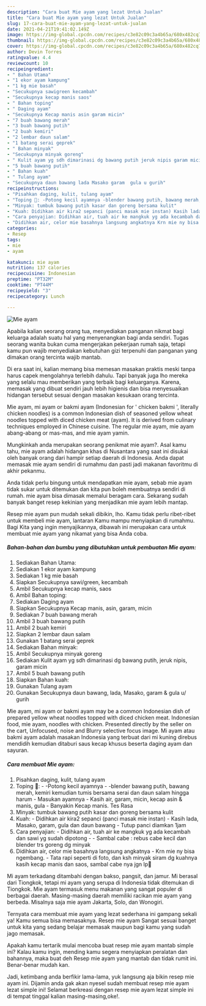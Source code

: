 ```yaml
---
description: "Cara buat Mie ayam yang lezat Untuk Jualan"
title: "Cara buat Mie ayam yang lezat Untuk Jualan"
slug: 17-cara-buat-mie-ayam-yang-lezat-untuk-jualan
date: 2021-04-21T19:41:02.149Z
image: https://img-global.cpcdn.com/recipes/c3e82c09c3a4b65a/680x482cq70/mie-ayam-foto-resep-utama.jpg
thumbnail: https://img-global.cpcdn.com/recipes/c3e82c09c3a4b65a/680x482cq70/mie-ayam-foto-resep-utama.jpg
cover: https://img-global.cpcdn.com/recipes/c3e82c09c3a4b65a/680x482cq70/mie-ayam-foto-resep-utama.jpg
author: Devin Torres
ratingvalue: 4.4
reviewcount: 10
recipeingredient:
- " Bahan Utama"
- "1 ekor ayam kampung"
- "1 kg mie basah"
- "Secukupnya sawigreen kecambah"
- "Secukupnya kecap manis saos"
- " Bahan toping"
- " Daging ayam"
- "Secukupnya Kecap manis asin garam micin"
- "7 buah bawang merah"
- "3 buah bawang putih"
- "2 buah kemiri"
- "2 lembar daun salam"
- "1 batang serai geprek"
- " Bahan minyak"
- "Secukupnya minyak goreng"
- " Kulit ayam yg sdh dimarinasi dg bawang putih jeruk nipis garam micin"
- "5 buah bawang putih"
- " Bahan kuah"
- " Tulang ayam"
- "Secukupnya daun bawang lada Masako garam  gula u gurih"
recipeinstructions:
- "Pisahkan daging, kulit, tulang ayam"
- "Toping 🐔: -Potong kecil ayamnya -blender bawang putih, bawang merah, kemiri kemudian tumis bersama serai dan daun salam hingga harum Masukan ayamnya Kasih air, garam, micin, kecap asin &amp; manis, gula Banyakin Kecap manis. Tes Rasa"
- "Minyak: tumbuk bawang putih kasar dan goreng bersama kulit"
- "Kuah: Didihkan air kira2 sepanci (panci masak mie instan) Kasih lada, Masako, garam, gula dan daun bawang Tutup panci diamkan 1jam"
- "Cara penyajian: Didihkan air, tuah air ke mangkuk yg ada kecambah dan sawi yg sudah dipotong  Sambal cabe : rebus cabe kecil dan blender trs goreng dg minyak"
- "Didihkan air, celor mie basahnya langsung angkatnya Krn mie ny bisa ngembang. Tata rapi seperti di foto, dan ksh minyak siram dg kuahnya kasih kecap manis dan saos, sambal cabe nya jgn lp🥰"
categories:
- Resep
tags:
- mie
- ayam

katakunci: mie ayam 
nutrition: 137 calories
recipecuisine: Indonesian
preptime: "PT32M"
cooktime: "PT44M"
recipeyield: "3"
recipecategory: Lunch

---
```



![Mie ayam](https://img-global.cpcdn.com/recipes/c3e82c09c3a4b65a/680x482cq70/mie-ayam-foto-resep-utama.jpg)

Apabila kalian seorang orang tua, menyediakan panganan nikmat bagi keluarga adalah suatu hal yang menyenangkan bagi anda sendiri. Tugas seorang  wanita bukan cuma mengerjakan pekerjaan rumah saja, tetapi kamu pun wajib menyediakan kebutuhan gizi terpenuhi dan panganan yang dimakan orang tercinta wajib mantab.

Di era  saat ini, kalian memang bisa memesan masakan praktis meski tanpa harus capek mengolahnya terlebih dahulu. Tapi banyak juga lho mereka yang selalu mau memberikan yang terbaik bagi keluarganya. Karena, memasak yang dibuat sendiri jauh lebih higienis dan bisa menyesuaikan hidangan tersebut sesuai dengan masakan kesukaan orang tercinta. 

Mie ayam, mi ayam or bakmi ayam (Indonesian for &#39; chicken bakmi &#39;, literally chicken noodles) is a common Indonesian dish of seasoned yellow wheat noodles topped with diced chicken meat (ayam). It is derived from culinary techniques employed in Chinese cuisine. The regular mie ayam, mie ayam abang-abang or mas-mas, and mie ayam yamin.

Mungkinkah anda merupakan seorang penikmat mie ayam?. Asal kamu tahu, mie ayam adalah hidangan khas di Nusantara yang saat ini disukai oleh banyak orang dari hampir setiap daerah di Indonesia. Anda dapat memasak mie ayam sendiri di rumahmu dan pasti jadi makanan favoritmu di akhir pekanmu.

Anda tidak perlu bingung untuk mendapatkan mie ayam, sebab mie ayam tidak sukar untuk ditemukan dan kita pun boleh membuatnya sendiri di rumah. mie ayam bisa dimasak memalui beragam cara. Sekarang sudah banyak banget resep kekinian yang menjadikan mie ayam lebih mantap.

Resep mie ayam pun mudah sekali dibikin, lho. Kamu tidak perlu ribet-ribet untuk membeli mie ayam, lantaran Kamu mampu menyiapkan di rumahmu. Bagi Kita yang ingin menyajikannya, dibawah ini merupakan cara untuk membuat mie ayam yang nikamat yang bisa Anda coba.

<!--inarticleads1-->

##### Bahan-bahan dan bumbu yang dibutuhkan untuk pembuatan Mie ayam:

1. Sediakan  Bahan Utama:
1. Sediakan 1 ekor ayam kampung
1. Sediakan 1 kg mie basah
1. Siapkan Secukupnya sawi/green, kecambah
1. Ambil Secukupnya kecap manis, saos
1. Ambil  Bahan toping:
1. Sediakan  Daging ayam
1. Siapkan Secukupnya Kecap manis, asin, garam, micin
1. Sediakan 7 buah bawang merah
1. Ambil 3 buah bawang putih
1. Ambil 2 buah kemiri
1. Siapkan 2 lembar daun salam
1. Gunakan 1 batang serai geprek
1. Sediakan  Bahan minyak:
1. Ambil Secukupnya minyak goreng
1. Sediakan  Kulit ayam yg sdh dimarinasi dg bawang putih, jeruk nipis, garam micin
1. Ambil 5 buah bawang putih
1. Siapkan  Bahan kuah:
1. Gunakan  Tulang ayam
1. Gunakan Secukupnya daun bawang, lada, Masako, garam &amp; gula u/ gurih


Mie ayam, mi ayam or bakmi ayam may be a common Indonesian dish of prepared yellow wheat noodles topped with diced chicken meat. Indonesian food, mie ayam, noodles with chicken. Presented directly by the seller on the cart, Unfocused, noise and Blurry selective focus image. Mi ayam atau bakmi ayam adalah masakan Indonesia yang terbuat dari mi kuning direbus mendidih kemudian ditaburi saus kecap khusus beserta daging ayam dan sayuran. 

<!--inarticleads2-->

##### Cara membuat Mie ayam:

1. Pisahkan daging, kulit, tulang ayam
1. Toping 🐔: - -Potong kecil ayamnya - -blender bawang putih, bawang merah, kemiri kemudian tumis bersama serai dan daun salam hingga harum - Masukan ayamnya - Kasih air, garam, micin, kecap asin &amp; manis, gula - Banyakin Kecap manis. Tes Rasa
1. Minyak: tumbuk bawang putih kasar dan goreng bersama kulit
1. Kuah: - Didihkan air kira2 sepanci (panci masak mie instan) - Kasih lada, Masako, garam, gula dan daun bawang - Tutup panci diamkan 1jam
1. Cara penyajian: - Didihkan air, tuah air ke mangkuk yg ada kecambah dan sawi yg sudah dipotong -  - Sambal cabe : rebus cabe kecil dan blender trs goreng dg minyak
1. Didihkan air, celor mie basahnya langsung angkatnya - Krn mie ny bisa ngembang. - Tata rapi seperti di foto, dan ksh minyak siram dg kuahnya kasih kecap manis dan saos, sambal cabe nya jgn lp🥰


Mi ayam terkadang ditambahi dengan bakso, pangsit, dan jamur. Mi berasal dari Tiongkok, tetapi mi ayam yang serupa di Indonesia tidak ditemukan di Tiongkok. Mie ayam termasuk menu makanan yang sangat populer di berbagai daerah. Masing-masing daerah memiliki racikan mie ayam yang berbeda. Misalnya saja mie ayam Jakarta, Solo, dan Wonogiri. 

Ternyata cara membuat mie ayam yang lezat sederhana ini gampang sekali ya! Kamu semua bisa memasaknya. Resep mie ayam Sangat sesuai banget untuk kita yang sedang belajar memasak maupun bagi kamu yang sudah jago memasak.

Apakah kamu tertarik mulai mencoba buat resep mie ayam mantab simple ini? Kalau kamu ingin, mending kamu segera menyiapkan peralatan dan bahannya, maka buat deh Resep mie ayam yang mantab dan tidak rumit ini. Benar-benar mudah kan. 

Jadi, ketimbang anda berfikir lama-lama, yuk langsung aja bikin resep mie ayam ini. Dijamin anda gak akan nyesel sudah membuat resep mie ayam lezat simple ini! Selamat berkreasi dengan resep mie ayam lezat simple ini di tempat tinggal kalian masing-masing,oke!.

